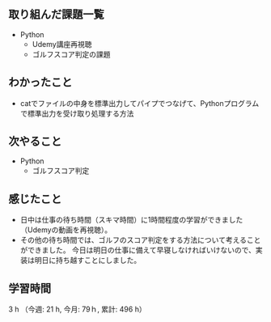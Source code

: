 ## 取り組んだ課題一覧
- Python
    - Udemy講座再視聴
    - ゴルフスコア判定の課題
## わかったこと
- catでファイルの中身を標準出力してパイプでつなげて、Pythonプログラムで標準出力を受け取り処理する方法        
## 次やること
- Python
    - ゴルフスコア判定
## 感じたこと
- 日中は仕事の待ち時間（スキマ時間）に1時間程度の学習ができました（Udemyの動画を再視聴）。
- その他の待ち時間では、ゴルフのスコア判定をする方法について考えることができました。 今日は明日の仕事に備えて早寝しなければいけないので、実装は明日に持ち越すことにしました。   
## 学習時間
3 h （今週: 21 h, 今月: 79ｈ, 累計: 496 h）